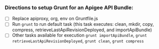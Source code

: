 ### Directions to setup Grunt for an Apigee API Bundle:

- [ ] Replace apiproxy, org, env on Gruntfile.js
- [ ] Run ```grunt``` to run default task (this task executes: clean, mkdir, copy, compress, retrieveLastApiRevisionDeployed, and importApiBundle)
- [ ] Other tasks available for execution ```grunt importApiBundle```, ```grunt retrieveLastApiRevisionDeployed```, ```grunt clean```, ```grunt compress```
